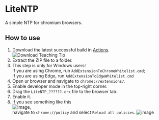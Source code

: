 # LiteNTP
 A simple NTP for chromium browsers.
## How to use
 1. Download the latest successful build in [Actions](https://github.com/NT-AUTHORITY/LiteNTP/actions).
    ![Download Teaching Tip](https://github.com/user-attachments/assets/ecbd5e3e-22cd-4727-bacc-44528b8c3e5a)
 2. Extract the ZIP file to a folder.
 3. This step is only for Windows users!  
    If you are using Chrome, run `AddExtensionToChromeWhitelist.cmd`;  
    If you are using Edge, run `AddExtensionToEdgeWhitelist.cmd`
 5. Open ur browser and navigate to `chrome://extensions/`.
 6. Enable developer mode in the top-right corner.
 7. Drag the `LiteNTP_??????.crx` file to the browser tab.
 8. Enable it.
 9. If you see something like this  
    ![Image](https://github.com/user-attachments/assets/45b4842b-02bc-4476-a394-6606f8e790fb),  
    navigate to `chrome://policy` and select `Reload all policies`.
    ![image](https://github.com/user-attachments/assets/581a4c11-eb8e-424c-85d9-cd510ecc0718)
